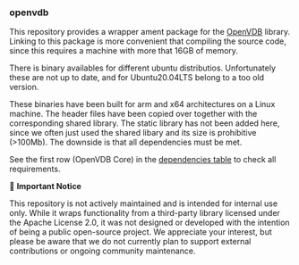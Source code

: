 ### openvdb

This repository provides a wrapper ament package for the [OpenVDB](https://github.com/AcademySoftwareFoundation/openvdb) library.
Linking to this package is more convenient that compiling the source code, since this  requires a machine with more that 16GB of memory.

There is binary availables for different ubuntu distributios. Unfortunately these are not up to date, and for Ubuntu20.04LTS belong to a too old version.

These binaries have been built for arm and x64 architectures on a Linux machine.
The header files have been copied over together with the corresponding shared library. The static library has not been added here, since we often just used the shared libary and its size is prohibitive (>100Mb). The downside is that 
all dependencies must be met. 

See the first row (OpenVDB Core) in the [dependencies table](https://www.openvdb.org/documentation/doxygen/dependencies.html) to check all requirements.

🚨 **Important Notice**

This repository is not actively maintained and is intended for internal use only. While it wraps functionality from a third-party library licensed under the Apache License 2.0, it was not designed or developed with the intention of being a public open-source project.
We appreciate your interest, but please be aware that we do not currently plan to support external contributions or ongoing community maintenance.
